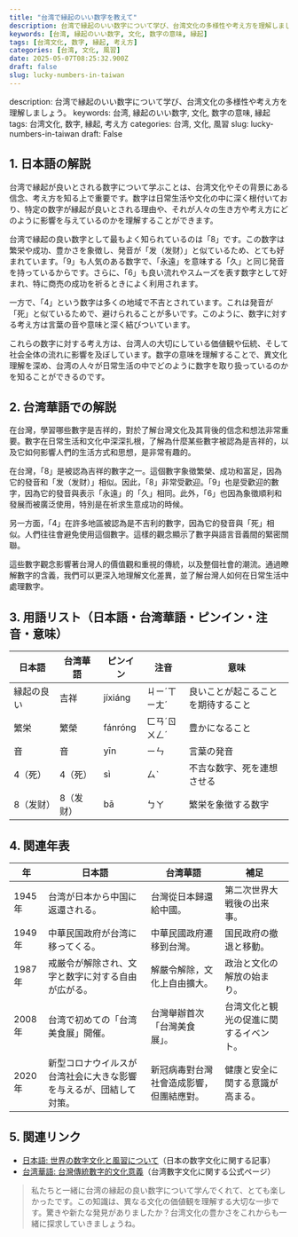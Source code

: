 ```yaml
---
title: "台湾で縁起のいい数字を教えて"
description: 台湾で縁起のいい数字について学び、台湾文化の多様性や考え方を理解しましょう。
keywords: [台湾, 縁起のいい数字, 文化, 数字の意味, 縁起]
tags: [台湾文化, 数字, 縁起, 考え方]
categories: [台湾, 文化, 風習]
date: 2025-05-07T08:25:32.900Z
draft: false
slug: lucky-numbers-in-taiwan
---
```


description: 台湾で縁起のいい数字について学び、台湾文化の多様性や考え方を理解しましょう。
keywords: 台湾, 縁起のいい数字, 文化, 数字の意味, 縁起
tags: 台湾文化, 数字, 縁起, 考え方
categories: 台湾, 文化, 風習
slug: lucky-numbers-in-taiwan
draft: False

## 1. 日本語の解説

台湾で縁起が良いとされる数字について学ぶことは、台湾文化やその背景にある信念、考え方を知る上で重要です。数字は日常生活や文化の中に深く根付いており、特定の数字が縁起が良いとされる理由や、それが人々の生き方や考え方にどのように影響を与えているのかを理解することができます。

台湾で縁起の良い数字として最もよく知られているのは「8」です。この数字は繁栄や成功、豊かさを象徴し、発音が「发（发财）」と似ているため、とても好まれています。「9」も人気のある数字で、「永遠」を意味する「久」と同じ発音を持っているからです。さらに、「6」も良い流れやスムーズを表す数字として好まれ、特に商売の成功を祈るときによく利用されます。

一方で、「4」という数字は多くの地域で不吉とされています。これは発音が「死」と似ているためで、避けられることが多いです。このように、数字に対する考え方は言葉の音や意味と深く結びついています。

これらの数字に対する考え方は、台湾人の大切にしている価値観や伝統、そして社会全体の流れに影響を及ぼしています。数字の意味を理解することで、異文化理解を深め、台湾の人々が日常生活の中でどのように数字を取り扱っているのかを知ることができるのです。

## 2. 台湾華語での解説

在台灣，學習哪些數字是吉祥的，對於了解台灣文化及其背後的信念和想法非常重要。數字在日常生活和文化中深深扎根，了解為什麼某些數字被認為是吉祥的，以及它如何影響人們的生活方式和思想，是非常有趣的。

在台灣，「8」是被認為吉祥的數字之一。這個數字象徵繁榮、成功和富足，因為它的發音和「发（发财）」相似。因此，「8」非常受歡迎。「9」也是受歡迎的數字，因為它的發音與表示「永遠」的「久」相同。此外，「6」也因為象徵順利和發展而被廣泛使用，特別是在祈求生意成功的時候。

另一方面，「4」在許多地區被認為是不吉利的數字，因為它的發音與「死」相似。人們往往會避免使用這個數字。這樣的觀念顯示了數字與語言音義間的緊密關聯。

這些數字觀念影響著台灣人的價值觀和重視的傳統，以及整個社會的潮流。通過瞭解數字的含義，我們可以更深入地理解文化差異，並了解台灣人如何在日常生活中處理數字。

## 3. 用語リスト（日本語・台湾華語・ピンイン・注音・意味）

| 日本語    | 台湾華語 | ピンイン | 注音    | 意味                               |
|-----------|----------|---------|--------|-----------------------------------|
| 縁起の良い | 吉祥     | jíxiáng | ㄐㄧˊㄒㄧㄤˊ | 良いことが起こることを期待すること  |
| 繁栄      | 繁榮     | fánróng | ㄈㄢˊㄖㄨㄥˊ | 豊かになること                    |
| 音        | 音       | yīn     | ㄧㄣ    | 言葉の発音                        |
| 4（死）   | 4（死）  | sì      | ㄙˋ    | 不吉な数字、死を連想させる      |
| 8（发财） | 8（发财）| bā      | ㄅㄚ   | 繁栄を象徴する数字                |

## 4. 関連年表

| 年        | 日本語                                                   | 台湾華語                                             | 補足                                                  |
|-----------|----------------------------------------------------------|------------------------------------------------------|-------------------------------------------------------|
| 1945年    | 台湾が日本から中国に返還される。                            | 台灣從日本歸還給中國。                               | 第二次世界大戦後の出来事。                           |
| 1949年    | 中華民国政府が台湾に移ってくる。                           | 中華民國政府遷移到台灣。                             | 国民政府の撤退と移動。                               |
| 1987年    | 戒厳令が解除され、文字と数字に対する自由が広がる。           | 解嚴令解除，文化上自由擴大。                          | 政治と文化の解放の始まり。                           |
| 2008年    | 台湾で初めての「台湾美食展」開催。                         | 台灣舉辦首次「台灣美食展」。                           | 台湾文化と観光の促進に関するイベント。                |
| 2020年    | 新型コロナウイルスが台湾社会に大きな影響を与えるが、団結して対策。 | 新冠病毒對台灣社會造成影響，但團結應對。               | 健康と安全に関する意識が高まる。                        |

## 5. 関連リンク

- [日本語: 世界の数字文化と風習について](https://www.japantimes.co.jp/culture/numbers-culture-traditions)（日本の数字文化に関する記事）
- [台湾華語: 台灣傳統數字的文化意義](https://www.taiwan.net.tw/numbers-culture-tradition)（台湾數字文化に関する公式ページ）

> 私たちと一緒に台湾の縁起の良い数字について学んでくれて、とても楽しかったです。この知識は、異なる文化の価値観を理解する大切な一歩です。驚きや新たな発見がありましたか？台湾文化の豊かさをこれからも一緒に探求していきましょうね。